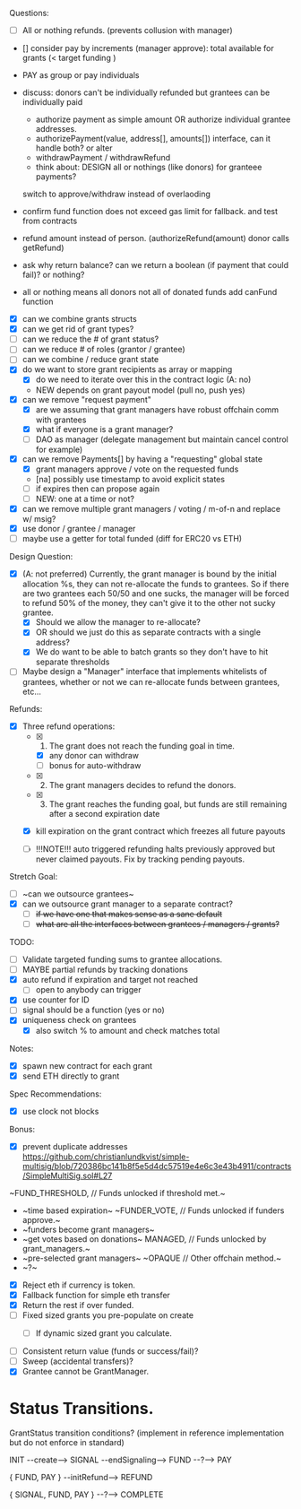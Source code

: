 Questions:


- [ ] All or nothing refunds. (prevents collusion with manager)
- [] consider pay by increments (manager approve): total available for grants (< target funding )

- PAY as group or pay individuals 

- discuss: donors can't be individually refunded but grantees can be individually paid
  - authorize payment as simple amount OR authorize individual grantee addresses.
  - authorizePayment(value, address[], amounts[]) interface, can it handle both? or alter
  - withdrawPayment / withdrawRefund
  - think about: DESIGN all or nothings (like donors) for granteee payments?


  switch to approve/withdraw instead of overlaoding

  
- confirm fund function does not exceed gas limit for fallback. and test from contracts
- refund amount instead of person. (authorizeRefund(amount) donor calls getRefund)
- ask why return balance? can we return a boolean (if payment that could fail)? or nothing?
- all or nothing means all donors not all of donated funds
add canFund function


- [x] can we combine grants structs
- [x] can we get rid of grant types?
- [ ] can we reduce the # of grant status?
- [ ] can we reduce # of roles (grantor / grantee)
- [ ] can we combine / reduce grant state
- [x] do we want to store grant recipients as array or mapping
  - [x] do we need to iterate over this in the contract logic (A: no)
  - NEW depends on grant payout model (pull no, push yes)
- [x] can we remove "request payment"
  - [x] are we assuming that grant managers have robust offchain comm with grantees
  - [x] what if everyone is a grant manager?
  - [ ] DAO as manager (delegate management but maintain cancel control for example)
- [x] can we remove Payments[] by having a "requesting" global state
  - [x] grant managers approve / vote on the requested funds
  - [na] possibly use timestamp to avoid explicit states
  - [ ] if expires then can propose again
  - [ ] NEW: one at a time or not?
- [x] can we remove multiple grant managers / voting / m-of-n and replace w/ msig?
- [x] use donor / grantee / manager
- [ ] maybe use a getter for total funded (diff for ERC20 vs ETH)

Design Question:
- [x] (A: not preferred) Currently, the grant manager is bound by the initial allocation %s, they can
  not re-allocate the funds to grantees. So if there are two grantees each
  50/50 and one sucks, the manager will be forced to refund 50% of the money,
  they can't give it to the other not sucky grantee.
  - [x] Should we allow the manager to re-allocate?
  - [x] OR should we just do this as separate contracts with a single address?
  - [x] We do want to be able to batch grants so they don't have to hit separate
    thresholds
- [ ] Maybe design a "Manager" interface that implements whitelists of grantees,
  whether or not we can re-allocate funds between grantees, etc...

Refunds:
- [x] Three refund operations:
  - [x] 1. The grant does not reach the funding goal in time.
    - [x] any donor can withdraw
    - [ ] bonus for auto-withdraw
  - [x] 2. The grant managers decides to refund the donors.
  - [x] 3. The grant reaches the funding goal, but funds are still remaining after a second expiration date
   - [x] kill expiration on the grant contract which freezes all future payouts
  - [ ] !!!NOTE!!! auto triggered refunding halts previously approved but never claimed payouts. Fix by tracking pending payouts.


Stretch Goal:
- [ ] ~can we outsource grantees~
- [x] can we outsource grant manager to a separate contract?
  - [ ] ~~if we have one that makes sense as a sane default~~
  - [ ] ~~what are all the interfaces between grantees / managers / grants?~~

TODO:
- [ ] Validate targeted funding sums to grantee allocations.
- [ ] MAYBE partial refunds by tracking donations
- [x] auto refund if expiration and target not reached
  - [ ] open to anybody can trigger
- [x] use counter for ID
- [ ] signal should be a function (yes or no)
- [x] uniqueness check on grantees
  - [x] also switch % to amount and check matches total

Notes:
- [x] spawn new contract for each grant
- [x] send ETH directly to grant

Spec Recommendations:
- [x] use clock not blocks

Bonus:
- [x] prevent duplicate addresses
https://github.com/christianlundkvist/simple-multisig/blob/720386bc141b8f5e5d4dc57519e4e6c3e43b4911/contracts/SimpleMultiSig.sol#L27


~FUND_THRESHOLD, // Funds unlocked if threshold met.~
- ~time based expiration~
~FUNDER_VOTE,    // Funds unlocked if funders approve.~
- ~funders become grant managers~
- ~get votes based on donations~
MANAGED,        // Funds unlocked by grant_managers.~
- ~pre-selected grant managers~
~OPAQUE          // Other offchain method.~
- ~?~


- [x] Reject eth if currency is token.
- [x] Fallback function for simple eth transfer
- [x] Return the rest if over funded.
- [ ] Fixed sized grants you pre-populate on create
  - [ ] If dynamic sized grant you calculate.


- [ ] Consistent return value (funds or success/fail)?
- [ ] Sweep (accidental transfers)?
- [x] Grantee cannot be GrantManager.

# Status Transitions.
GrantStatus transition conditions?
(implement in reference implementation but do not enforce in standard)

INIT --create--> SIGNAL --endSignaling--> FUND --?--> PAY

{ FUND, PAY } --initRefund--> REFUND

{ SIGNAL, FUND, PAY } --?--> COMPLETE